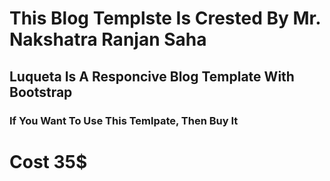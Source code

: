 # This Blog Templste Is Crested By Mr. Nakshatra Ranjan Saha
## Luqueta Is A Responcive Blog Template With Bootstrap
### If You Want To Use This Temlpate, Then Buy It
# Cost 35$